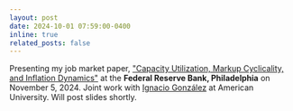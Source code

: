 ```yaml
---
layout: post
date: 2024-10-01 07:59:00-0400
inline: true
related_posts: false
---
```


Presenting my job market paper, ["Capacity Utilization, Markup Cyclicality, and Inflation Dynamics"](https://vasudeva-ram.github.io/assets/pdf/Capacity-Markups-Inflation.pdf) at the **Federal Reserve Bank, Philadelphia** on November 5, 2024. 
Joint work with [Ignacio González](https://www.ignacioglz.com/) at American University. 
Will post slides shortly.
